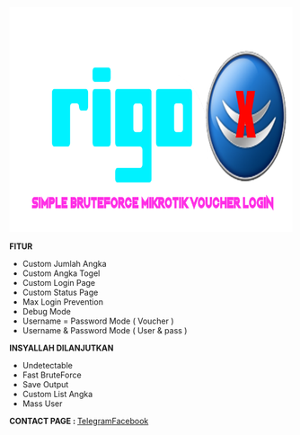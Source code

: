 <p align="center">
  <img src="https://raw.githubusercontent.com/Ubaii/rigo/main/rigo.png" alt="Rigo Logo" width="800" height="400"/>
</p>

<b>FITUR</b>
- Custom Jumlah Angka
- Custom Angka Togel
- Custom Login Page
- Custom Status Page
- Max Login Prevention
- Debug Mode
- Username = Password Mode ( Voucher )
- Username & Password Mode ( User & pass )

<b>INSYALLAH DILANJUTKAN</b>
- Undetectable
- Fast BruteForce
- Save Output
- Custom List Angka
- Mass User

<b>CONTACT PAGE : </b><a href="https://t.me/ubaii_id" title="Telegram" target="_blank">Telegram<a href="https://fb.me/kakko.go.id" title="Facebook" target="_blank">Facebook
